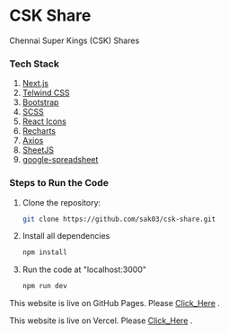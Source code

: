 # CSK Share
Chennai Super Kings (CSK) Shares

### Tech Stack
1. [Next.js](https://nextjs.org/ "Next.js")  
2. [Telwind CSS](https://tailwindcss.com/ "Telwind CSS")  
3. [Bootstrap](https://getbootstrap.com/ "Bootstrap")
4. [SCSS](https://sass-lang.com/ "SASS")
5. [React Icons](https://react-icons.github.io/react-icons/icons/fa/ "React Icons")
6. [Recharts](https://recharts.org/en-US/ "Recharts")
7. [Axios](https://www.npmjs.com/package/axios "Axios")
8. [SheetJS](https://www.npmjs.com/package/xlsx "SheetJS")
9. [google-spreadsheet](https://www.npmjs.com/package/google-spreadsheet "google-spreadsheet")



### Steps to Run the Code
1. Clone the repository:
   ```bash
   git clone https://github.com/sak03/csk-share.git 

2. Install all dependencies
   ```bash
   npm install   

3. Run the code at "localhost:3000"
   ```bash
   npm run dev

This website is live on GitHub Pages. Please [Click_Here](https://sak03.github.io/csk-share/  "CSK Shares") .

This website is live on Vercel. Please [Click_Here](https://sak03.github.io/csk-share.vercel.app  "CSK Shares") .